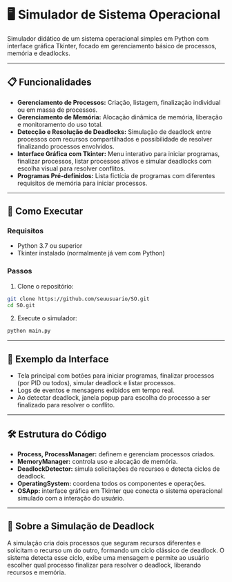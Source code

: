 # 🖥️ Simulador de Sistema Operacional

Simulador didático de um sistema operacional simples em Python com interface gráfica Tkinter, focado em gerenciamento básico de processos, memória e deadlocks.

---

## 📋 Funcionalidades

* **Gerenciamento de Processos:** Criação, listagem, finalização individual ou em massa de processos.
* **Gerenciamento de Memória:** Alocação dinâmica de memória, liberação e monitoramento do uso total.
* **Detecção e Resolução de Deadlocks:** Simulação de deadlock entre processos com recursos compartilhados e possibilidade de resolver finalizando processos envolvidos.
* **Interface Gráfica com Tkinter:** Menu interativo para iniciar programas, finalizar processos, listar processos ativos e simular deadlocks com escolha visual para resolver conflitos.
* **Programas Pré-definidos:** Lista fictícia de programas com diferentes requisitos de memória para iniciar processos.

---

## 🚀 Como Executar

### Requisitos

* Python 3.7 ou superior
* Tkinter instalado (normalmente já vem com Python)

### Passos

1. Clone o repositório:

```bash
git clone https://github.com/seuusuario/SO.git
cd SO.git
```

2. Execute o simulador:

```bash
python main.py
```

---

## 📸 Exemplo da Interface

* Tela principal com botões para iniciar programas, finalizar processos (por PID ou todos), simular deadlock e listar processos.
* Logs de eventos e mensagens exibidos em tempo real.
* Ao detectar deadlock, janela popup para escolha do processo a ser finalizado para resolver o conflito.

---

## 🛠️ Estrutura do Código

* **Process, ProcessManager:** definem e gerenciam processos criados.
* **MemoryManager:** controla uso e alocação de memória.
* **DeadlockDetector:** simula solicitações de recursos e detecta ciclos de deadlock.
* **OperatingSystem:** coordena todos os componentes e operações.
* **OSApp:** interface gráfica em Tkinter que conecta o sistema operacional simulado com a interação do usuário.

---

## 🧪 Sobre a Simulação de Deadlock

A simulação cria dois processos que seguram recursos diferentes e solicitam o recurso um do outro, formando um ciclo clássico de deadlock. O sistema detecta esse ciclo, exibe uma mensagem e permite ao usuário escolher qual processo finalizar para resolver o deadlock, liberando recursos e memória.
